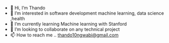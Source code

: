 - 👋 Hi, I’m Thando
- 👀 I’m interested in software development machine learning, data science ,health
- 🌱 I’m currently learning Machine learning with Stanford
- 💞️ I’m looking to collaborate on any technical project
- 📫 How to reach me .. thando10ngwabi@gmail.com

<!---
tee10t/tee10t is a ✨ special ✨ repository because its `README.md` (this file) appears on your GitHub profile.
You can click the Preview link to take a look at your changes.
--->
